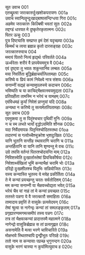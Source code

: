  सूत उवाच	001  
 एतच्छ्रुत्वा जरत्कारुर्दुःखशोकपरायणः	001a  
 उवाच स्वान्पितॄन्दुःखाद्बाष्पसन्दिग्धया गिरा	001c  
 अहमेव जरत्कारुः किल्बिषी भवतां सुतः	002a  
 तद्दण्डं धारयत मे दुष्कृतेरकृतात्मनः	002c  
 पितर ऊचुः	003  
 पुत्र दिष्ट्यासि सम्प्राप्त इमं देशं यदृच्छया	003a  
 किमर्थं च त्वया ब्रह्मन्न कृतो दारसङ्ग्रहः	003c  
 जरत्कारुरुवाच	004   
 ममायं पितरो नित्यं हृद्यर्थः परिवर्तते	004a  
 ऊर्ध्वरेताः शरीरं वै प्रापयेयममुत्र वै	004c  
 एवं दृष्ट्वा तु भवतः शकुन्तानिव लम्बतः	005a  
 मया निवर्तिता बुद्धिर्ब्रह्मचर्यात्पितामहाः	005c  
 करिष्ये वः प्रियं कामं निवेक्ष्ये नात्र संशयः	006a  
 सनाम्नीं यद्यहं कन्यामुपलप्स्ये कदाचन	006c  
 भविष्यति च या काचिद्भैक्षवत्स्वयमुद्यता	007a  
 प्रतिग्रहीता तामस्मि न भरेयं च यामहम्	007c  
 एवंविधमहं कुर्यां निवेशं प्राप्नुयां यदि	008a  
 अन्यथा न करिष्ये तु सत्यमेतत्पितामहाः	008c  
 सूत उवाच	009  
 एवमुक्त्वा तु स पितॄंश्चचार पृथिवीं मुनिः	009a  
 न च स्म लभते भार्यां वृद्धोऽयमिति शौनक	009c  
 यदा निर्वेदमापन्नः पितृभिश्चोदितस्तथा	01oa  
 तदारण्यं स गत्वोच्चैश्चुक्रोश भृशदुःखितः	010c  
 यानि भूतानि सन्तीह स्थावराणि चराणि च	011a  
 अन्तर्हितानि वा यानि तानि शृण्वन्तु मे वचः	011c  
 उग्रे तपसि वर्तन्तं पितरश्चोदयन्ति माम्	012a  
 निविशस्वेति दुःखार्तास्तेषां प्रियचिकीर्षया	012c  
 निवेशार्थ्यखिलां भूमिं कन्याभैक्षं चरामि भोः	013a  
 दरिद्रो दुःखशीलश्च पितृभिः सन्नियोजितः	013c  
 यस्य कन्यास्ति भूतस्य ये मयेह प्रकीर्तिताः	014a  
 ते मे कन्यां प्रयच्छन्तु चरतः सर्वतोदिशम्	014c  
 मम कन्या सनाम्नी या भैक्षवच्चोद्यता भवेत्	015a  
 भरेयं चैव यां नाहं तां मे कन्यां प्रयच्छत	015c  
 ततस्ते पन्नगा ये वै जरत्कारौ समाहिताः	016a  
 तामादाय प्रवृत्तिं ते वासुकेः प्रत्यवेदयन्	016c  
 तेषां श्रुत्वा स नागेन्द्रः कन्यां तां समलङ्कृताम्	017a  
 प्रगृह्यारण्यमगमत्समीपं तस्य पन्नगः	017c  
 तत्र तां भैक्षवत्कन्यां प्रादात्तस्मै महात्मने	018a  
 नागेन्द्रो वासुकिर्ब्रह्मन्न स तां प्रत्यगृह्णत	018c  
 असनामेति वै मत्वा भरणे चाविचारिते	019a  
 मोक्षभावे स्थितश्चापि द्वन्द्वीभूतः परिग्रहे	019c  
 ततो नाम स कन्यायाः पप्रच्छ भृगुनन्दन	020a  
 वासुके भरणं चास्या न कुर्यामित्युवाच ह	020c  
